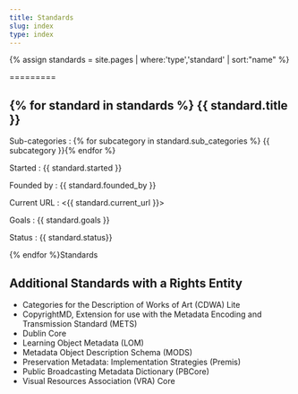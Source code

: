 ```yaml
---
title: Standards
slug: index
type: index
---
```

{% assign standards = site.pages | where:'type','standard' | sort:"name" %}

=========

{% for standard in standards %}
{{ standard.title }}
--------------------
Sub-categories
: {% for subcategory in standard.sub_categories %} {{ subcategory }}{% endfor %}

Started
: {{ standard.started }}

Founded by
: {{ standard.founded_by }}

Current URL
: <{{ standard.current_url }}>

Goals
: {{ standard.goals }}

Status
: {{ standard.status}}
 
{% endfor %}Standards


Additional Standards with a Rights Entity
-----------------------------------------

* Categories for the Description of Works of Art (CDWA) Lite
* CopyrightMD, Extension for use with the Metadata Encoding and Transmission Standard (METS)
* Dublin Core
* Learning Object Metadata (LOM)
* Metadata Object Description Schema (MODS)
* Preservation Metadata: Implementation Strategies (Premis)
* Public Broadcasting Metadata Dictionary (PBCore)
* Visual Resources Association (VRA) Core